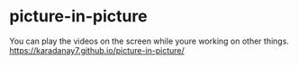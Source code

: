 # picture-in-picture
You can play the videos on the screen while youre working on other things.
 https://karadanay7.github.io/picture-in-picture/
